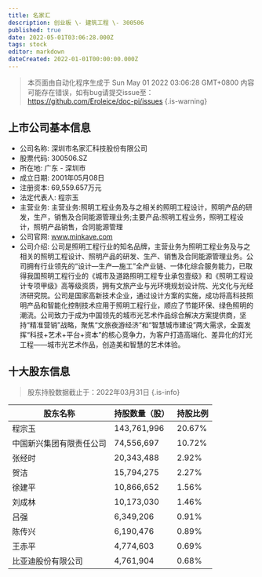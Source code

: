 ```yaml
---
title: 名家汇
description: 创业板 \- 建筑工程 \- 300506
published: true
date: 2022-05-01T03:06:28.000Z
tags: stock
editor: markdown
dateCreated: 2022-01-01T00:00:00.000Z
---
```


> 本页面由自动化程序生成于 Sun May 01 2022 03:06:28 GMT+0800
> 内容可能存在错误，如有bug请提交issue至：https://github.com/Eroleice/doc-pi/issues
{.is-warning}

## 上市公司基本信息
- 公司名称: 深圳市名家汇科技股份有限公司
- 股票代码: 300506.SZ
- 所在地: 广东 - 深圳市
- 成立日期: 2001年05月08日
- 注册资本: 69,559.657万元
- 法定代表人: 程宗玉
- 主营业务: 主营业务:照明工程业务及与之相关的照明工程设计，照明产品的研发，生产，销售及合同能源管理业务;主要产品:照明工程业务，照明工程设计，照明产品销售，合同能源管理
- 公司官网: www.minkave.com
- 公司介绍: 公司是照明工程行业的知名品牌，主营业务为照明工程业务及与之相关的照明工程设计、照明产品的研发、生产、销售及合同能源管理业务。公司拥有行业领先的“设计—生产—施工”全产业链、一体化综合服务能力，已取得我国照明工程行业的《城市及道路照明工程专业承包壹级》和《照明工程设计专项甲级》高等级资质，拥有文旅产业与光环境规划设计院、光文化与光经济研究院。公司是国家高新技术企业，通过设计方案的实施，成功将高科技照明产品和智能化控制技术应用于照明工程行业，顺应了节能环保、绿色照明的潮流。公司致力于成为中国领先的城市光艺术作品综合解决方案提供商，坚持“精准营销”战略，聚焦“文旅夜游经济”和“智慧城市建设”两大需求，全面发挥“科技+艺术+平台+资本”的核心竞争力，为客户打造高端化、差异化的灯光工程——城市光艺术作品，创造美和智慧的艺术体验。


## 十大股东信息
> 股东持股数据截止于：2022年03月31日
{.is-info}

| 股东名称 | 持股数量（股） | 持股比例 |
| --- | --- | --- |
| 程宗玉 | 143,761,996 | 20.67% |
| 中国新兴集团有限责任公司 | 74,556,697 | 10.72% |
| 张经时 | 20,343,488 | 2.92% |
| 贺洁 | 15,794,275 | 2.27% |
| 徐建平 | 10,866,652 | 1.56% |
| 刘成林 | 10,173,030 | 1.46% |
| 吕强 | 6,349,206 | 0.91% |
| 陈传兴 | 6,190,476 | 0.89% |
| 王赤平 | 4,774,603 | 0.69% |
| 比亚迪股份有限公司 | 4,761,904 | 0.68% |




